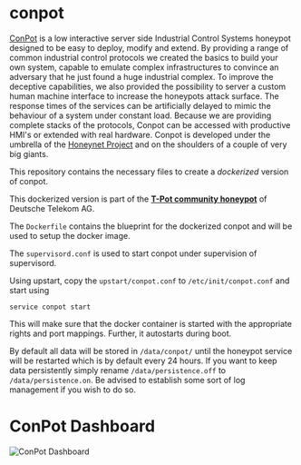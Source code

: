# conpot

[ConPot](http://conpot.org/) is a low interactive server side Industrial Control Systems honeypot designed to be easy to deploy, modify and extend. By providing a range of common industrial control protocols we created the basics to build your own system, capable to emulate complex infrastructures to convince an adversary that he just found a huge industrial complex. To improve the deceptive capabilities, we also provided the possibility to server a custom human machine interface to increase the honeypots attack surface. The response times of the services can be artificially delayed to mimic the behaviour of a system under constant load. Because we are providing complete stacks of the protocols, Conpot can be accessed with productive HMI's or extended with real hardware. Conpot is developed under the umbrella of the [Honeynet Project](https://www.honeynet.org/) and on the shoulders of a couple of very big giants.

This repository contains the necessary files to create a *dockerized* version of conpot.

This dockerized version is part of the **[T-Pot community honeypot](http://dtag-dev-sec.github.io/)** of Deutsche Telekom AG.

The `Dockerfile` contains the blueprint for the dockerized conpot and will be used to setup the docker image.  

The `supervisord.conf` is used to start conpot under supervision of supervisord.

Using upstart, copy the `upstart/conpot.conf` to `/etc/init/conpot.conf` and start using

    service conpot start

This will make sure that the docker container is started with the appropriate rights and port mappings. Further, it autostarts during boot.

By default all data will be stored in `/data/conpot/` until the honeypot service will be restarted which is by default every 24 hours. If you want to keep data persistently simply rename `/data/persistence.off` to `/data/persistence.on`. Be advised to establish some sort of log management if you wish to do so.

# ConPot Dashboard

![ConPot Dashboard](https://raw.githubusercontent.com/dtag-dev-sec/conpot/master/doc/dashboard.png)
